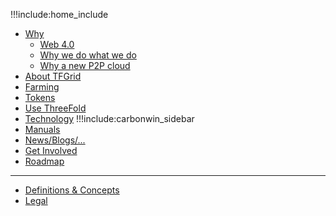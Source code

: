 !!!include:home_include
- [Why](@why_intro)
  - [Web 4.0](@web4)
  - [Why we do what we do](@why_intro)
  - [Why a new P2P cloud](@why_grid_link)
- [About TFGrid](@grid_home)
- [Farming](@farming_home)
- [Tokens](@tokens_home)
- [Use ThreeFold](@grid_use)
- [Technology](@technology)
!!!include:carbonwin_sidebar
- [Manuals](@wiki_overview)
- [News/Blogs/...](@communication)
- [Get Involved](@getinvolved)
- [Roadmap](@roadmap)
------------
- [Definitions & Concepts](@definitions_concepts)
- [Legal](@legal)